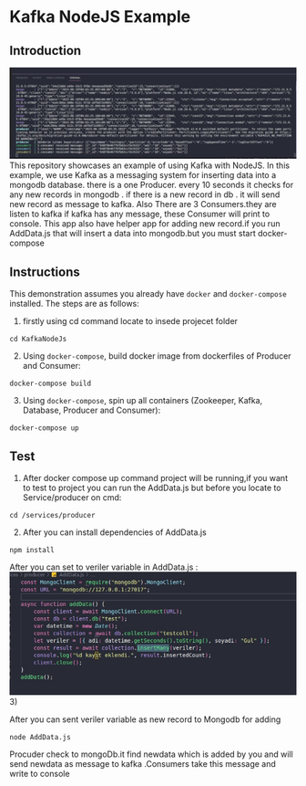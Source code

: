 # Kafka NodeJS Example

## Introduction

![Alt text](https://raw.githubusercontent.com/omerselimgul/KafkaNodeJs/main/images/consumernewrecord.jpeg
)
This repository showcases an example of using Kafka with NodeJS. In this example, we use Kafka as a messaging system for inserting data into a mongodb database. there is a one Producer. every 10 seconds it checks for any new records in mongodb . if there is a new record in db . it will send new record as message to kafka.
Also There are 3 Consumers.they are listen to kafka if kafka has any message,
these Consumer will print to console.
This app also have helper app for adding new record.if you run AddData.js that will insert a data into mongodb.but you must start docker-compose

## Instructions
This demonstration assumes you already have `docker` and `docker-compose` installed. The steps are as follows:
1) firstly using cd command locate to insede projecet folder  
```shell
cd KafkaNodeJs
```
2) Using `docker-compose`, build docker image from  dockerfiles of Producer and Consumer:
```shell
docker-compose build
```
3) Using `docker-compose`, spin up all containers (Zookeeper, Kafka, Database, Producer and Consumer):
```shell
docker-compose up
```
## Test
1) After docker compose up command project will be running,if you want to test to project you can run the AddData.js but before you locate to Service/producer on cmd:
```shell
cd /services/producer
```
2) After you can install dependencies of AddData.js
```shell
npm install 
```
After you can set to veriler variable in AddData.js :
![Alt text](https://raw.githubusercontent.com/omerselimgul/KafkaNodeJs/main/images/adddatajsfile.jpeg)
3) 

After you can sent veriler variable as new record to Mongodb for adding
```shell
node AddData.js
```
Procuder check to mongoDb.it find newdata which is added by you and will send newdata as message to kafka .Consumers take this message and write to console 